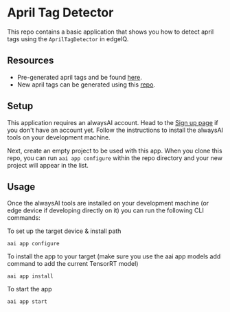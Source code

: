 # April Tag Detector

This repo contains a basic application that shows you how to detect april tags using the `AprilTagDetector` in edgeIQ.

## Resources

* Pre-generated april tags and be found [here](https://github.com/AprilRobotics/apriltag-imgs).
* New april tags can be generated using this [repo](https://github.com/AprilRobotics/apriltag-generation).

## Setup

This application requires an alwaysAI account. Head to the [Sign up page](https://www.alwaysai.co/dashboard) if you don't have an account yet. Follow the instructions to install the alwaysAI tools on your development machine.

Next, create an empty project to be used with this app. When you clone this repo, you can run `aai app configure` within the repo directory and your new project will appear in the list.

## Usage

Once the alwaysAI tools are installed on your development machine (or edge device if developing directly on it) you can run the following CLI commands:

To set up the target device & install path

```
aai app configure
```

To install the app to your target (make sure you use the aai app models add command to add the current TensorRT model)

```
aai app install
```

To start the app

```
aai app start
```
